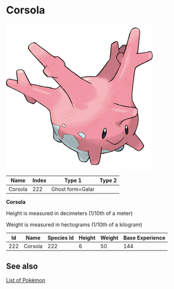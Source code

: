 # Corsola


![Corsola](images/222.png)

| **Name** | **Index** | **Type 1** | **Type 2** |
|----|----|----|----|
| Corsola | 222 | Ghost form=Galar  |  |

**Corsola** 


Height is measured in decimeters (1/10th of a meter)

Weight is measured in hectograms (1/10th of a kilogram)

| **Id** | **Name** | **Species Id** | **Height** | **Weight** | **Base Experience** |
|--------|----------|----------------|------------|------------|---------------------|
| 222 | Corsola | 222 | 6 | 50 | 144 |


## See also

[List of Pokémon](../pokemon.md)
